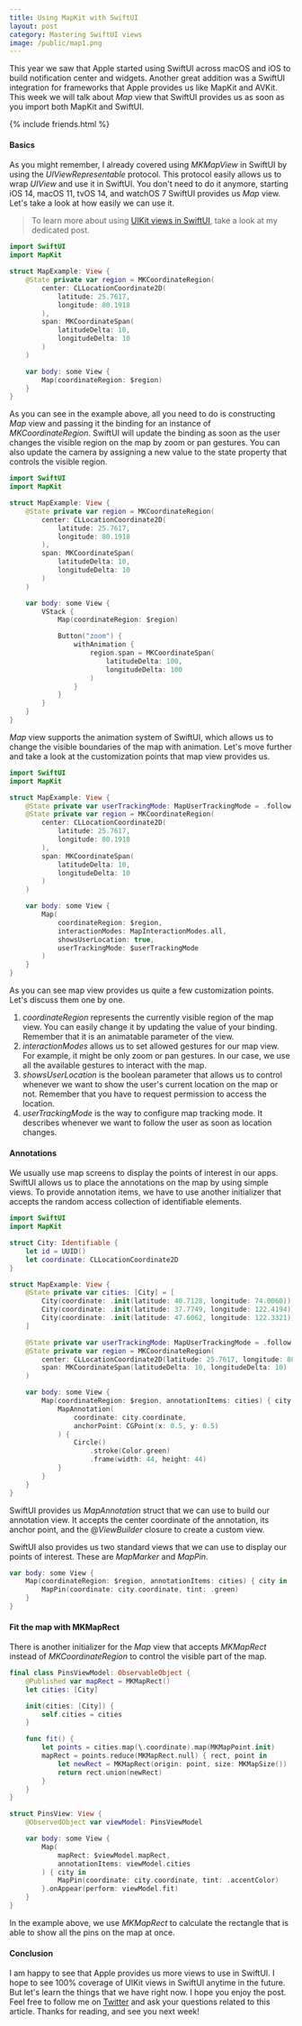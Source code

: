 ```yaml
---
title: Using MapKit with SwiftUI
layout: post
category: Mastering SwiftUI views
image: /public/map1.png
---
```


This year we saw that Apple started using SwiftUI across macOS and iOS to build notification center and widgets. Another great addition was a SwiftUI integration for frameworks that Apple provides us like MapKit and AVKit. This week we will talk about *Map* view that SwiftUI provides us as soon as you import both MapKit and SwiftUI.

{% include friends.html %}

#### Basics
As you might remember, I already covered using *MKMapView* in SwiftUI by using the *UIViewRepresentable* protocol. This protocol easily allows us to wrap *UIView* and use it in SwiftUI. You don't need to do it anymore, starting iOS 14, macOS 11, tvOS 14, and watchOS 7 SwiftUI provides us *Map* view. Let's take a look at how easily we can use it.

> To learn more about using [UIKit views in SwiftUI](/2020/01/29/using-uikit-views-in-swiftui/), take a look at my dedicated post.

```swift
import SwiftUI
import MapKit

struct MapExample: View {
    @State private var region = MKCoordinateRegion(
        center: CLLocationCoordinate2D(
            latitude: 25.7617,
            longitude: 80.1918
        ),
        span: MKCoordinateSpan(
            latitudeDelta: 10,
            longitudeDelta: 10
        )
    )

    var body: some View {
        Map(coordinateRegion: $region)
    }
}
```

As you can see in the example above, all you need to do is constructing *Map* view and passing it the binding for an instance of *MKCoordinateRegion*. SwiftUI will update the binding as soon as the user changes the visible region on the map by zoom or pan gestures. You can also update the camera by assigning a new value to the state property that controls the visible region.

```swift
import SwiftUI
import MapKit

struct MapExample: View {
    @State private var region = MKCoordinateRegion(
        center: CLLocationCoordinate2D(
            latitude: 25.7617,
            longitude: 80.1918
        ),
        span: MKCoordinateSpan(
            latitudeDelta: 10,
            longitudeDelta: 10
        )
    )

    var body: some View {
        VStack {
            Map(coordinateRegion: $region)

            Button("zoom") {
                withAnimation {
                    region.span = MKCoordinateSpan(
                        latitudeDelta: 100,
                        longitudeDelta: 100
                    )
                }
            }
        }
    }
}
```

*Map* view supports the animation system of SwiftUI, which allows us to change the visible boundaries of the map with animation. Let's move further and take a look at the customization points that map view provides us.

```swift
import SwiftUI
import MapKit

struct MapExample: View {
    @State private var userTrackingMode: MapUserTrackingMode = .follow
    @State private var region = MKCoordinateRegion(
        center: CLLocationCoordinate2D(
            latitude: 25.7617,
            longitude: 80.1918
        ),
        span: MKCoordinateSpan(
            latitudeDelta: 10,
            longitudeDelta: 10
        )
    )

    var body: some View {
        Map(
            coordinateRegion: $region,
            interactionModes: MapInteractionModes.all,
            showsUserLocation: true,
            userTrackingMode: $userTrackingMode
        )
    }
}
```

As you can see map view provides us quite a few customization points. Let's discuss them one by one.

1. *coordinateRegion* represents the currently visible region of the map view. You can easily change it by updating the value of your binding. Remember that it is an animatable parameter of the view.
2. *interactionModes* allows us to set allowed gestures for our map view. For example, it might be only zoom or pan gestures. In our case, we use all the available gestures to interact with the map.
3. *showsUserLocation* is the boolean parameter that allows us to control whenever we want to show the user's current location on the map or not. Remember that you have to request permission to access the location. 
4. *userTrackingMode* is the way to configure map tracking mode. It describes whenever we want to follow the user as soon as location changes.

#### Annotations 
We usually use map screens to display the points of interest in our apps. SwiftUI allows us to place the annotations on the map by using simple views. To provide annotation items, we have to use another initializer that accepts the random access collection of identifiable elements.

```swift
import SwiftUI
import MapKit

struct City: Identifiable {
    let id = UUID()
    let coordinate: CLLocationCoordinate2D
}

struct MapExample: View {
    @State private var cities: [City] = [
        City(coordinate: .init(latitude: 40.7128, longitude: 74.0060)),
        City(coordinate: .init(latitude: 37.7749, longitude: 122.4194)),
        City(coordinate: .init(latitude: 47.6062, longitude: 122.3321))
    ]

    @State private var userTrackingMode: MapUserTrackingMode = .follow
    @State private var region = MKCoordinateRegion(
        center: CLLocationCoordinate2D(latitude: 25.7617, longitude: 80.1918),
        span: MKCoordinateSpan(latitudeDelta: 10, longitudeDelta: 10)
    )

    var body: some View {
        Map(coordinateRegion: $region, annotationItems: cities) { city in
            MapAnnotation(
                coordinate: city.coordinate,
                anchorPoint: CGPoint(x: 0.5, y: 0.5)
            ) {
                Circle()
                    .stroke(Color.green)
                    .frame(width: 44, height: 44)
            }
        }
    }
}
```

SwiftUI provides us *MapAnnotation* struct that we can use to build our annotation view. It accepts the center coordinate of the annotation, its anchor point, and the @*ViewBuilder* closure to create a custom view.

SwiftUI also provides us two standard views that we can use to display our points of interest. These are *MapMarker* and *MapPin*.

```swift
var body: some View {
    Map(coordinateRegion: $region, annotationItems: cities) { city in
        MapPin(coordinate: city.coordinate, tint: .green)
    }
}
```
#### Fit the map with MKMapRect 
There is another initializer for the *Map* view that accepts *MKMapRect* instead of *MKCoordinateRegion* to control the visible part of the map.

```swift
final class PinsViewModel: ObservableObject {
    @Published var mapRect = MKMapRect()
    let cities: [City]

    init(cities: [City]) {
        self.cities = cities
    }

    func fit() {
        let points = cities.map(\.coordinate).map(MKMapPoint.init)
        mapRect = points.reduce(MKMapRect.null) { rect, point in
            let newRect = MKMapRect(origin: point, size: MKMapSize())
            return rect.union(newRect)
        }
    }
}

struct PinsView: View {
    @ObservedObject var viewModel: PinsViewModel

    var body: some View {
        Map(
            mapRect: $viewModel.mapRect,
            annotationItems: viewModel.cities
        ) { city in
            MapPin(coordinate: city.coordinate, tint: .accentColor)
        }.onAppear(perform: viewModel.fit)
    }
}
```
In the example above, we use *MKMapRect* to calculate the rectangle that is able to show all the pins on the map at once.

#### Conclusion
I am happy to see that Apple provides us more views to use in SwiftUI. I hope to see 100% coverage of UIKit views in SwiftUI anytime in the future. But let's learn the things that we have right now. I hope you enjoy the post. Feel free to follow me on [Twitter](https://twitter.com/mecid) and ask your questions related to this article. Thanks for reading, and see you next week!
